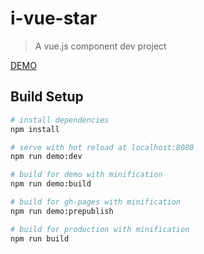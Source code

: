 # i-vue-star

> A vue.js component dev project

[DEMO](https://savoygu.github.io/i-vue-star/)

## Build Setup

``` bash
# install dependencies
npm install

# serve with hot reload at localhost:8080
npm run demo:dev

# build for demo with minification
npm run demo:build

# build for gh-pages with minification
npm run demo:prepublish

# build for production with minification
npm run build
```
